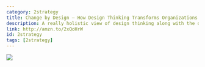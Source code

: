 ```yaml
---
category: 2strategy
title: Change by Design — How Design Thinking Transforms Organizations and Inspires Innovation
description: A really holistic view of design thinking along with the design process and methods. It's a look into the reasons why every department should apply design thinking.
link: http://amzn.to/2xQoHrW
id: 2strategy
tags: [2strategy]
---
```

<a target="_blank"  href="https://www.amazon.com/gp/product/0061766089/ref=as_li_tl?ie=UTF8&camp=1789&creative=9325&creativeASIN=0061766089&linkCode=as2&tag=compassofdesi-20&linkId=a059f2c1937dfe98248c04a0b30517d8"><img border="0" src="//ws-na.amazon-adsystem.com/widgets/q?_encoding=UTF8&MarketPlace=US&ASIN=0061766089&ServiceVersion=20070822&ID=AsinImage&WS=1&Format=_SL250_&tag=compassofdesi-20" ></a><img src="//ir-na.amazon-adsystem.com/e/ir?t=compassofdesi-20&l=am2&o=1&a=0061766089" width="1" height="1" border="0" alt="" style="border:none !important; margin:0px !important;" />
